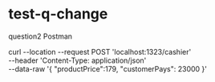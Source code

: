 # test-q-change

question2 Postman 

curl --location --request POST 'localhost:1323/cashier' \
--header 'Content-Type: application/json' \
--data-raw '{
    "productPrice":179,
    "customerPays": 23000
}'